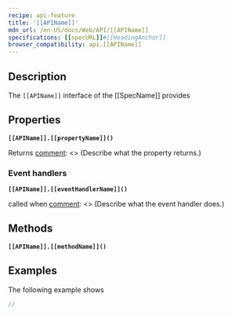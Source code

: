 ```yaml
---
recipe: api-feature
title: '[[APIName]]'
mdn_url: /en-US/docs/Web/API/[[APIName]]
specifications: [[specURL]]#[[HeadingAnchor]]
browser_compatibility: api.[[APIName]]
---
```


## Description

[comment]: <> (Complete the sentence below with basic description of the API.)
[comment]: <> (You may add more sentences, if needed.)

The `[[APIName]]` interface of the [[SpecName]] provides

## Properties

[comment]: <> (Copy the next two lines as needed for all properties on the interface.)
[comment]: <> (If there are none, delete this section.)

**`[[APIName]].[[propertyName]]()`**

Returns [comment]: <> (Describe what the property returns.)

### Event handlers

[comment]: <> (Copy the next two lines as needed for all event handlers on the interface.)
[comment]: <> (If there are none, delete this section.)

**`[[APIName]].[[eventHandlerName]]()`**

called when [comment]: <> (Describe what the event handler does.)

## Methods

[comment]: <> (Copy the next two lines as needed for all methods on the interface.)
[comment]: <> (If there are none, delete this section.)

**`[[APIName]].[[methodName]]()`**

[comment]: <> (Describe what the method does in a sentence fragment starting with a verb.)

## Examples

[comment]: <> (Optional - Provide a brief code example showing the use of the interface.)
[comment]: <> (           Code samples from explainers or specs often work well for this.)

[comment]: <> (           Note: code examples are not applications. If you have never created)
[comment]: <> (           a code example before you can skip this section. If you skip this)
[comment]: <> (           section, please delete it.)

The following example shows 

```js
// 
```
